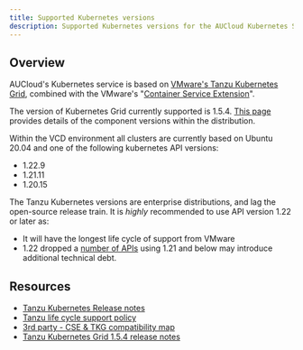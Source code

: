 ```yaml
---
title: Supported Kubernetes versions
description: Supported Kubernetes versions for the AUCloud Kubernetes Service
---
```





## Overview
AUCloud's Kubernetes service is based on  [VMware's Tanzu Kubernetes Grid](https://docs.vmware.com/en/VMware-Tanzu-Kubernetes-Grid/1.5/vmware-tanzu-kubernetes-grid-15/GUID-release-notes.html), combined with the VMware's "[Container Service Extension](https://docs.vmware.com/en/VMware-Cloud-Director-Container-Service-Extension/4.0/VMware-Cloud-Director-Container-Service-Extension-Using-Tenant-4.0/GUID-C137B2C6-6BAB-43EB-B074-C379D3473AE8.html)".

The version of Kubernetes Grid currently supported is 1.5.4. [This page](https://docs.vmware.com/en/VMware-Tanzu-Kubernetes-Grid/1.5/vmware-tanzu-kubernetes-grid-15/GUID-release-notes.html) provides details of the component versions within the distribution.

Within the VCD environment all clusters are currently based on Ubuntu 20.04 and one of the following kubernetes API versions:

- 1.22.9
- 1.21.11
- 1.20.15

The Tanzu Kubernetes versions are enterprise distributions, and lag the open-source release train. It is *highly* recommended to use API version 1.22 or later as:
- It will have the longest life cycle of support from VMware
- 1.22 dropped a [number of APIs](https://kubernetes.io/blog/2021/07/14/upcoming-changes-in-kubernetes-1-22/) using 1.21 and below may introduce additional technical debt.


## Resources

- [Tanzu Kubernetes Release notes](https://docs.vmware.com/en/VMware-Tanzu-Kubernetes-releases/services/rn/vmware-tanzu-kubernetes-releases-release-notes/index.html)
- [Tanzu life cycle support policy](https://tanzu.vmware.com/support/lifecycle_policy)
- [3rd party -  CSE & TKG compatibility map](https://www.funkycloudmedina.com/2023/03/cse-tkg-and-tkr-release-mapping-table/)
- [Tanzu Kubernetes Grid 1.5.4 release notes](https://docs.vmware.com/en/VMware-Tanzu-Kubernetes-Grid/1.5/vmware-tanzu-kubernetes-grid-15/GUID-release-notes.html)